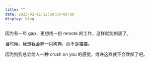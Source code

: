 ```yaml
---
title: ""
date: 2023-02-11T12:59:03+08:00
display: blog
---
```


因为有一年 gap，更想找一份 remote 的工作，这样就能旅居了。

当时候，我想我会养一只狗狗，而不是猫猫。

因为狗狗总会给人一种 crush on you 的感觉，或许这样就不会致郁了吧。
